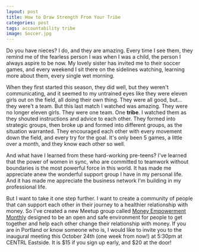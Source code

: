 ```yaml
---
layout: post
title: How to Draw Strength From Your Tribe
categories: post
tags: accountability tribe
image: Soccer.jpg
---
```

Do you have nieces? I do, and they are amazing. Every time I see them, they remind me of the fearless person I was when I was a child, the person I always aspire to be now. My lovely sister has invited me to their soccer games, and every weekend I sit there on the sidelines watching, learning more about them, every single wet morning.

<!--more-->

When they first started this season, they did well, but they weren't communicating, and it seemed to my untrained eyes like they were eleven girls out on the field, all doing their own thing. They were all good, but... they were't a team. But this last match I watched was amazing. They were no longer eleven girls. They were one team. One **tribe**. I watched them as they shouted instructions and advice to each other. They formed into strategic groups, then broke up and formed into different groups, as the situation warranted. They encouraged each other with every movement down the field, and every try for the goal. It's only been 5 games, a little over a month, and they know each other so well.

And what have I learned from these hard-working pre-teens? I've learned that the power of women in sync, who are committed to teamwork without boundaries is the most powerful force in this world. It has made me appreciate anew the wonderful support group I have in my personal life. And it has made me appreciate the business network I'm building in my professional life.

But I want to take it one step further. I want to create a community of people that can support each other in their journey to a healthier relationship with money. So I've created a new Meetup group called [Money Empowerment Monthly](https://www.meetup.com/Money-Empowerment-Monthly/) designed to be an open and safe environment for people to get together and help each other change their relationship with money. If you are in Portland or know someone who is, I would like to invite you to the inaugural meeting this October 24th (one week from now!) at 5:30pm at CENTRL Eastside. It is $15 if you sign up early, and $20 at the door!



